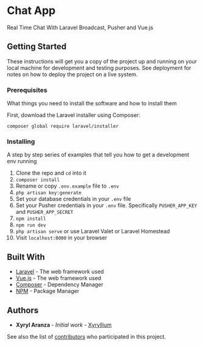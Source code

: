 # Chat App

Real Time Chat With Laravel Broadcast, Pusher and Vue.js

## Getting Started

These instructions will get you a copy of the project up and running on your local machine for development and testing purposes. See deployment for notes on how to deploy the project on a live system.

### Prerequisites

What things you need to install the software and how to install them

<p> First, download the Laravel installer using Composer:<p>
    <code>composer global require laravel/installer</code>

### Installing

A step by step series of examples that tell you how to get a development env running

1. Clone the repo and `cd` into it
1. `composer install`
1. Rename or copy `.env.example` file to `.env`
1. `php artisan key:generate`
1. Set your database credentials in your `.env` file
1. Set your Pusher credentials in your `.env` file. Specifically `PUSHER_APP_KEY` and `PUSHER_APP_SECRET`
1. `npm install`
1. `npm run dev`
1. `php artisan serve` or use Laravel Valet or Laravel Homestead
1. Visit `localhost:8000` in your browser


## Built With

* [Laravel](https://laravel.com/docs/8.x) - The web framework used
* [Vue.js](https://vuejs.org/) - The web framework used
* [Composer](https://getcomposer.org/) - Dependency Manager
* [NPM](https://www.npmjs.com/) - Package Manager


## Authors

* **Xyryl Aranza** - *Initial work* - [Xyryllium](https://github.com/Xyryllium)

See also the list of [contributors](https://github.com/Xyryllium/laravel-chat/contributors) who participated in this project.

